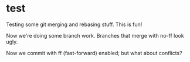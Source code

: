 # test

Testing some git merging and rebasing stuff. This is fun!

Now we're doing some branch work. Branches that merge with no-ff look ugly.

Now we commit with ff (fast-forward) enabled; but what about conflicts?
